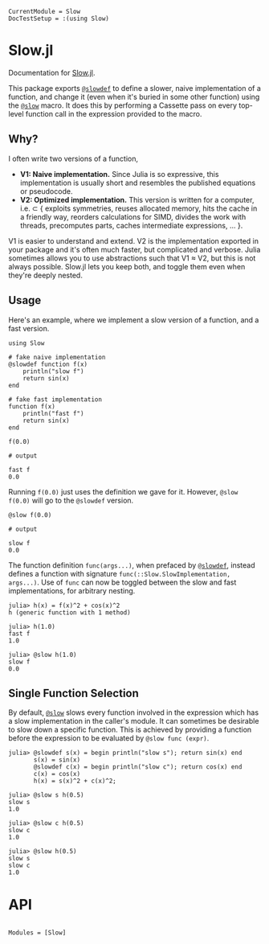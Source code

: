 ```@meta
CurrentModule = Slow
DocTestSetup = :(using Slow)
```

# Slow.jl

Documentation for [Slow.jl](https://github.com/xzackli/Slow.jl). 

This package exports [`@slowdef`](@ref) to define a slower, naive implementation of a function, and 
change it (even when it's buried in some other function) using the [`@slow`](@ref) macro. It does 
this by performing a Cassette pass on every top-level function call in the expression provided to the macro.

## Why?

I often write two versions of a function,

* **V1: Naive implementation.** Since Julia is so expressive, this implementation is usually short and resembles the published equations or pseudocode.
* **V2: Optimized implementation.** This version is written for a computer, i.e. ⊂ { exploits symmetries, reuses allocated memory, hits the cache in a friendly way, reorders calculations for SIMD, divides the work with threads, precomputes parts, caches intermediate expressions, ... }.

V1 is easier to understand and extend. V2 is the implementation exported in your package and it's often much faster, but complicated and verbose. Julia sometimes allows you to use abstractions such that V1 ≈ V2, but this is not always possible. Slow.jl lets you keep both, and toggle them even when they're deeply nested.


## Usage
Here's an example, where we implement a slow version of a function, and a fast version. 

```jldoctest example1
using Slow

# fake naive implementation
@slowdef function f(x)
    println("slow f")
    return sin(x)
end

# fake fast implementation
function f(x)
    println("fast f")
    return sin(x)
end

f(0.0)

# output

fast f
0.0
```
Running `f(0.0)` just uses the definition we gave for it. However, `@slow f(0.0)` will go to the `@slowdef` version.

```jldoctest example1
@slow f(0.0)

# output

slow f
0.0
```

The function definition `func(args...)`, when prefaced by [`@slowdef`](@ref), instead defines a function with signature `func(::Slow.SlowImplementation, args...)`. Use of `func` can now 
be toggled between the slow and fast implementations, for arbitrary nesting.

```julia-repl example1
julia> h(x) = f(x)^2 + cos(x)^2
h (generic function with 1 method)

julia> h(1.0)
fast f
1.0

julia> @slow h(1.0)
slow f
0.0
```


## Single Function Selection

By default, [`@slow`](@ref) slows every function involved in the expression which has a slow implementation in the caller's module. 
It can sometimes be desirable to slow down a specific function. This is achieved by providing a function before the expression to
be evaluated by `@slow func (expr)`.

```jldoctest
julia> @slowdef s(x) = begin println("slow s"); return sin(x) end
       s(x) = sin(x)
       @slowdef c(x) = begin println("slow c"); return cos(x) end
       c(x) = cos(x)
       h(x) = s(x)^2 + c(x)^2;

julia> @slow s h(0.5)
slow s
1.0

julia> @slow c h(0.5)
slow c
1.0

julia> @slow h(0.5)
slow s
slow c
1.0
```



# API

```@index
```

```@autodocs
Modules = [Slow]
```
